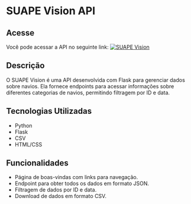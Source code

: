 # SUAPE Vision API

## Acesse
Você pode acessar a API no seguinte link: [![SUAPE Vision](https://suapevision.vercel.app/)](https://suapevision.vercel.app)


## Descrição
O SUAPE Vision é uma API desenvolvida com Flask para gerenciar dados sobre navios. Ela fornece endpoints para acessar informações sobre diferentes categorias de navios, permitindo filtragem por ID e data.

## Tecnologias Utilizadas
- Python
- Flask
- CSV
- HTML/CSS

## Funcionalidades
- Página de boas-vindas com links para navegação.
- Endpoint para obter todos os dados em formato JSON.
- Filtragem de dados por ID e data.
- Download de dados em formato CSV.

